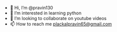 - 👋 Hi, I’m @pravin130
- 👀 I’m interested in learning python
- 💞️ I’m looking to collaborate on youtube videos
- 📫 How to reach me plackalpravin65@gmail.com

<!---
pravin130/pravin130 is a ✨ special ✨ repository because its `README.md` (this file) appears on your GitHub profile.
You can click the Preview link to take a look at your changes.
--->
